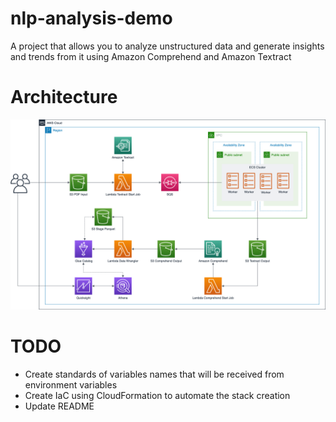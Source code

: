 # nlp-analysis-demo

A project that allows you to analyze unstructured data and generate insights and trends from it using Amazon Comprehend and Amazon Textract

# Architecture

<p align="center"> 
<img src="images/nlp-demo.png">
</p>

# TODO

- Create standards of variables names that will be received from environment variables
- Create IaC using CloudFormation to automate the stack creation
- Update README